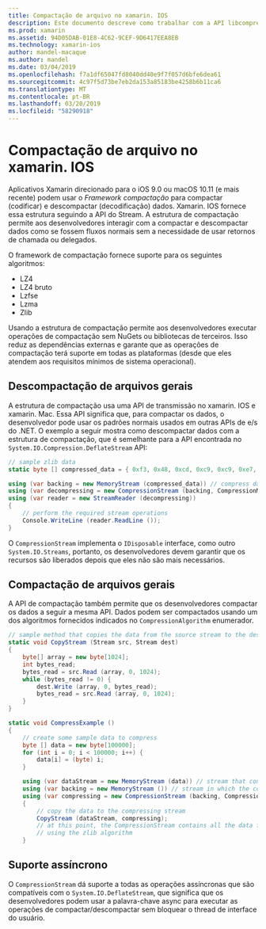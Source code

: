 ```yaml
---
title: Compactação de arquivo no xamarin. IOS
description: Este documento descreve como trabalhar com a API libcompression no xamarin. IOS. Ele aborda deflating, aumentando, e suporte a diferentes algoritmos.
ms.prod: xamarin
ms.assetid: 94D05DAB-01E8-4C62-9CEF-9D6417EEA8EB
ms.technology: xamarin-ios
author: mandel-macaque
ms.author: mandel
ms.date: 03/04/2019
ms.openlocfilehash: f7a1df65047fd8040dd40e9f7f057d6bfe6dea61
ms.sourcegitcommit: 4c97f5d73be7eb2da153a85183be4258b6b11ca6
ms.translationtype: MT
ms.contentlocale: pt-BR
ms.lasthandoff: 03/20/2019
ms.locfileid: "58290918"
---
```

# <a name="file-compression-in-xamarinios"></a>Compactação de arquivo no xamarin. IOS

Aplicativos Xamarin direcionado para o iOS 9.0 ou macOS 10.11 (e mais recente) podem usar o _Framework compactação_ para compactar (codificar) e descompactar (decodificação) dados. Xamarin. IOS fornece essa estrutura seguindo a API do Stream. A estrutura de compactação permite aos desenvolvedores interagir com a compactar e descompactar dados como se fossem fluxos normais sem a necessidade de usar retornos de chamada ou delegados.

O framework de compactação fornece suporte para os seguintes algoritmos:

* LZ4
* LZ4 bruto
* Lzfse
* Lzma
* Zlib

Usando a estrutura de compactação permite aos desenvolvedores executar operações de compactação sem NuGets ou bibliotecas de terceiros. Isso reduz as dependências externas e garante que as operações de compactação terá suporte em todas as plataformas (desde que eles atendem aos requisitos mínimos de sistema operacional).

## <a name="general-file-decompression"></a>Descompactação de arquivos gerais

A estrutura de compactação usa uma API de transmissão no xamarin. IOS e xamarin. Mac. Essa API significa que, para compactar os dados, o desenvolvedor pode usar os padrões normais usados em outras APIs de e/s do .NET. O exemplo a seguir mostra como descompactar dados com a estrutura de compactação, que é semelhante para a API encontrada no `System.IO.Compression.DeflateStream` API:

```csharp
// sample zlib data
static byte [] compressed_data = { 0xf3, 0x48, 0xcd, 0xc9, 0xc9, 0xe7, 0x02, 0x00 };

using (var backing = new MemoryStream (compressed_data)) // compress data to read
using (var decompressing = new CompressionStream (backing, CompressionMode.Decompress, CompressionAlgorithm.Zlib)) // create decompression stream with the correct algorithm
using (var reader = new StreamReader (decompressing))
{
    // perform the required stream operations
    Console.WriteLine (reader.ReadLine ());
}
```

O `CompressionStream` implementa o `IDisposable` interface, como outro `System.IO.Streams`, portanto, os desenvolvedores devem garantir que os recursos são liberados depois que eles não são mais necessários.

## <a name="general-file-compression"></a>Compactação de arquivos gerais

A API de compactação também permite que os desenvolvedores compactar os dados a seguir a mesma API. Dados podem ser compactados usando um dos algoritmos fornecidos indicados no `CompressionAlgorithm` enumerador.

```csharp
// sample method that copies the data from the source stream to the destination stream
static void CopyStream (Stream src, Stream dest)
{
    byte[] array = new byte[1024];
    int bytes_read;
    bytes_read = src.Read (array, 0, 1024);
    while (bytes_read != 0) {
        dest.Write (array, 0, bytes_read);
        bytes_read = src.Read (array, 0, 1024);
    }
}

static void CompressExample ()
{
    // create some sample data to compress
    byte [] data = new byte[100000];
    for (int i = 0; i < 100000; i++) {
        data[i] = (byte) i;
    }

    using (var dataStream = new MemoryStream (data)) // stream that contains the data to compress
    using (var backing = new MemoryStream ()) // stream in which the compress data will be written
    using (var compressing = new CompressionStream (backing, CompressionMode.Compress, CompressionAlgorithm.Zlib, true))
    {
        // copy the data to the compressing stream
        CopyStream (dataStream, compressing);
        // at this point, the CompressionStream contains all the data from the dataStream but compressed
        // using the zlib algorithm
    }
```

## <a name="async-support"></a>Suporte assíncrono

O `CompressionStream` dá suporte a todas as operações assíncronas que são compatíveis com o `System.IO.DeflateStream`, que significa que os desenvolvedores podem usar a palavra-chave async para executar as operações de compactar/descompactar sem bloquear o thread de interface do usuário.